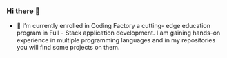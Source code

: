 ### Hi there 👋

- 🔭 I’m currently enrolled in  Coding Factory a cutting- edge education program in Full - Stack application development.
     I am gaining hands-on experience in multiple programming languages and in my repositories you will find some projects on them.
